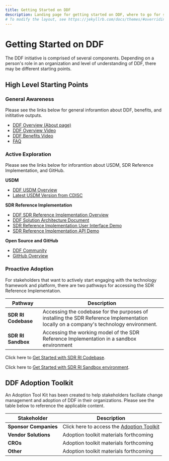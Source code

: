 ```yaml
---
title: Getting Started on DDF
description: Landing page for getting started on DDF, where to go for specific information, and how to access content
# To modify the layout, see https://jekyllrb.com/docs/themes/#overriding-theme-defaults
---
```

# Getting Started on DDF

The DDF initiative is comprised of several components.  Depending on a person's role in an organization and level of understanding of DDF, there may be different starting points.  

## High Level Starting Points
### General Awareness

Please see the links below for general inforamtion about DDF, benefits, and inititative outputs. 

- [DDF Overview (About page)](overview.md)
- [DDF Overview Video](https://www.youtube.com/watch?v=082onW7jhe4&t=2s)
- [DDF Benefits Video](https://www.youtube.com/watch?v=082onW7jhe4&t=2s)
- [FAQ](faq.md)

### Active Exploration

Please see the links below for inforamtion about USDM, SDR Reference Implementation, and GitHub.

**USDM**
- [DDF USDM Overview](https://www.youtube.com/watch?v=082onW7jhe4&t=2s)
- [Latest USDM Version from CDISC](https://cdisc.org/ddf)

**SDR Reference Implementation**
- [DDF SDR Reference Implementation Overview](https://www.youtube.com/watch?v=082onW7jhe4&t=2s)
- [DDF Solution Architecture Document](documents/ddf-sdr-solution-architecture.pdf)
- [SDR Reference Implementation User Interface Demo]()
- [SDR Reference Implementation API Demo]()

**Open Source and GitHub**
- [DDF Community](community.md)
- [GitHub Overview](github-support.md)


### Proactive Adoption
For stakeholders that want to actively start engaging with the technology framework and platform, there are two pathways for accessing the SDR Reference Implementation.

| Pathway             | Description                                                                                                                           |
|---------------------|---------------------------------------------------------------------------------------------------------------------------------------|
| **SDR RI Codebase** | Accessing the codebase for the purposes of installing the SDR Reference Implementation locally on a company's technology environment. |
| **SDR RI Sandbox**  | Accessing the working model of the SDR Reference Implementation in a sandbox environment                                              |

Click here to [Get Started with SDR RI Codebase](sdr-ri-codebase-access.md).

Click here to [Get Started with SDR RI Sandbox environment](sdr_ri_sandbox_access.md).

## DDF Adoption Toolkit
An Adoption Tool Kit has been created to help stakeholders faciliate change management and adoption of DDF in their organizations.  Please see the table below to reference the applicable content.

| Stakeholder         | Description                                                                                                                           |
|---------------------|---------------------------------------------------------------------------------------------------------------------------------------|
| **Sponsor Companies**   | Click here to access the [Adoption Toolkit](adoption-toolkit-sponsor.md)                                                                                                             |
| **Vendor Solutions**    | Adoption toolkit materials forthcoming                                                                                                     | 
| **CROs**                | Adoption toolkit materials forthcoming                                                                                                     | 
| **Other**               | Adoption toolkit materials forthcoming                                                                                                     | 